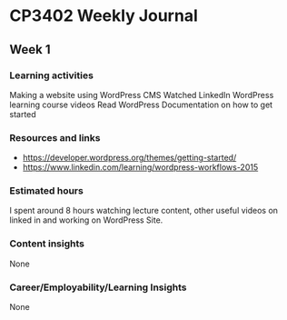 # CP3402 Weekly Journal

## Week 1

### Learning activities
Making a website using WordPress CMS
Watched LinkedIn WordPress learning course videos 
Read WordPress Documentation on how to get started 


### Resources and links
- https://developer.wordpress.org/themes/getting-started/
- https://www.linkedin.com/learning/wordpress-workflows-2015

### Estimated hours
I spent around 8 hours watching lecture content, other useful videos on linked in and working on WordPress Site.

### Content insights
None

### Career/Employability/Learning Insights
None